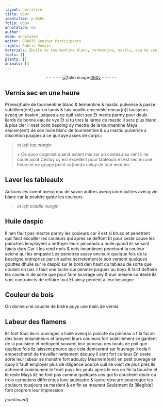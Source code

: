```yaml
---
layout: narrative
title: 060v
identifier: p-060v
folio: 060v
annotation: no
author:
mode: annotated
editor: GR8975 Seminar Participants
rights: Public Domain
materials: [huile de tourmentine blanc, termentine, mastic, eau de vye, tourmentine, huile blanc de tourmentine, tour mentine, eau de savon, urine, vin blanc, Huile daspic, huile, huile sur le daspic, boys, bois, bistre]
tools: []
plants: []
animals: []
---
```


<div class="folio" align="center">- - - - - <a href="http://gallica.bnf.fr/ark:/12148/btv1b9059316c/f126.item" target="_blank"><img src="https://cu-mkp.github.io/2017-workshop-edition/assets/photo-icon.png" alt="folio image: " style="display:inline-block; margin-bottom:-3px;"/>060v</a> - - - - - </div>  
  

## Vernis sec en une heure

 
P{rens}<span class="m">huile de tourmentine blanc</span> & <span class="m">termentine</span> & <span class="m">mastic</span> pulverise & passe
 subtillem{ent} par un tamis & fais bouillir ensemble remua{n}t
 tousjours avecq un baston jusques a ce quil soict sec Et
 mects parmy pour deulx liards de bonne <span class="m">eau de vye</span>
 Et si tu tires la larme de <span class="m">mastic</span> il sera plus blanc &
 plus cler Il nest point besoing dy mectre de la <span class="m">tourmentine</span>
 Mays seulem{ent} de son <span class="m">huile blanc de tourmentine</span> & du <span class="m">mastic</span> pulverise
 a discretion jusques a ce quil aye asses de corps\+
 
> *at left top margin*
> 
>   \+ Ce quon cognoist quand estant mis
 sur un costeau au vent il ne coule point
 Cestuy cy est excellent pour tableaulx
 et est sec en une heure
 et ne grippe point
 co{mm}e celuy de <span class="m">tour
 mentine</span>
 
 
  

## Laver les tableaulx

 
Aulcuns les lavent avecq <span class="m">eau de savon</span> aultres avecq
 <span class="m">urine</span> aultres avecq <span class="m">vin blanc</span> car la pouldre gaste les
 couleurs

 
> *at left middle margin*
> 
>    

## <span class="m">Huile daspic</span>

 
Il nen fault pas
 mectre parmy les
 couleurs car il est si
 brusc et penetrant
 quil faict escailler
 les couleurs qui apres
 se deffont Et pour
 ceste cause les <span class="pro">painctres</span>
 lemployent a nettoyer
 leurs pinceaulx a
 <span class="m">huile</span> quand ilz se sont
 faicts durs Car il les
 rend mols & nets incontinent
 penetrant la couleur seiche
 qui les empaste Les <span class="pro">painctres</span>
 aussy envieulx quelque fois
 de la besoigne entreprise
 par un aultre secretement
 le soir versent quelques
 gouttes d<span class="m">huile sur le
 daspic</span> sur le bord den
 hault du tableau de
 sorte que coulant en bas
 il faict une tache
 qui penetre jusques
 au <span class="m">boys</span> & faict
 deffaire les couleurs
 de sorte que pour faire
 louvrage uny & dun
 mesme contexte ilz sont
 contraincts de reffaire
 tout Et ainsy perdent
 a leur besoigne

 
  

## Couleur de <span class="m">bois</span>

 
On donne une couche de <span class="m">bistre</span> puys une main de
 vernis

 
  

## Labeur des <span class="pl">flamens</span>

 
Ils font tous leurs ouvrages a <span class="m">huile</span> avecq la poincte du
 pinceau a f la facon des bons enlumineurs et broyent leurs
 couleurs fort subtillement se gardent de la poulsiere et nettoyent
 souvent leur pinceau des bouts de poil que quelque fois ilz
 laissent pource que cela demeurant sur louvrage il cela il
 empescheroit de travailler nettement dequoy il sont fort curieux
 En ceste sorte leur labeur se monstre fort adoulcy Mesmem{ent}
 en petit ouvrage en quoy il fault employer plus de diligence
 pource quil se voict de plus pres Ils achevent communem le front
 puys les yeulx apres le nes en fin la bouche et le reste
 Mays ilz ne font pas comme quelques uns qui fo couchent
 deulx ou trois carnations differentes lune jaulnastre & lautre
 obscure pourceque les couleurs tousjours se meslent & en fin
 se meurent Seulement ilz [illegible] font proprem leur impression

*[continued]*
 
